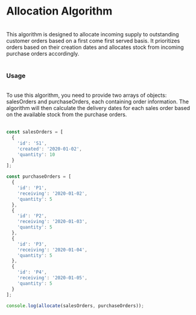<h1>Allocation Algorithm</h1></br>
This algorithm is designed to allocate incoming supply to outstanding customer orders based on a first come first served basis. It prioritizes orders based on their creation dates and allocates stock from incoming purchase orders accordingly.</br></br>

<h3>Usage</h3></br>
To use this algorithm, you need to provide two arrays of objects: salesOrders and purchaseOrders, each containing order information. The algorithm will then calculate the delivery dates for each sales order based on the available stock from the purchase orders.</br></br>

```javascript
const salesOrders = [
  {
    'id': 'S1',
    'created': '2020-01-02',
    'quantity': 10
  }
];

const purchaseOrders = [
  {
    'id': 'P1',
    'receiving': '2020-01-02',
    'quantity': 5
  },
  {
    'id': 'P2',
    'receiving': '2020-01-03',
    'quantity': 5
  },
  {
    'id': 'P3',
    'receiving': '2020-01-04',
    'quantity': 5
  },
  {
    'id': 'P4',
    'receiving': '2020-01-05',
    'quantity': 5
  }
];

console.log(allocate(salesOrders, purchaseOrders));
```
